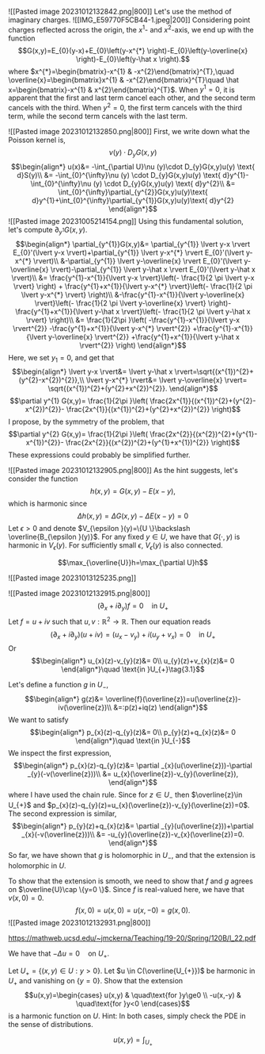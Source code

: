 ![[Pasted image 20231012132842.png|800]]
Let's use the method of imaginary charges. 
![[IMG_E59770F5CB44-1.jpeg|200]]
Considering point charges reflected across the origin, the $x^{1}$- and $x^{2}$-axis, we end up with the function
$$G(x,y)=E_{0}(y-x)+E_{0}\left(y-x^{*} \right)-E_{0}\left(y-\overline{x} \right)-E_{0}\left(y-\hat x \right).$$
where $x^{*}=\begin{bmatrix}-x^{1} & -x^{2}\end{bmatrix}^{T},\quad \overline{x}=\begin{bmatrix}x^{1} & -x^{2}\end{bmatrix}^{T}\quad \hat  x=\begin{bmatrix}-x^{1} & x^{2}\end{bmatrix}^{T}$.
When $y^{1}=0$, it is apparent that the first and last term cancel each other, and the second term cancels with the third.
When $y^{2}=0$, the first term cancels with the third term, while the second term cancels with the last term.

![[Pasted image 20231012132850.png|800]]
First, we write down what the Poisson kernel is,
$$\nu (y) \cdot D_{y}G(x,y)$$
$$\begin{align*}
u(x)&= -\int_{\partial U}\nu (y)\cdot D_{y}G(x,y)u(y) \text{ d}S(y)\\
&= -\int_{0}^{\infty}\nu (y) \cdot D_{y}G(x,y)u(y) \text{ d}y^{1}-\int_{0}^{\infty}\nu (y) \cdot D_{y}G(x,y)u(y) \text{ d}y^{2}\\
&= \int_{0}^{\infty}\partial_{y^{2}}G(x,y)u(y)\text{ d}y^{1}+\int_{0}^{\infty}\partial_{y^{1}}G(x,y)u(y)\text{ d}y^{2}
\end{align*}$$
![[Pasted image 20231005214154.png]]
Using this fundamental solution, let's compute $\partial _{y^{1}}G(x,y)$.
$$\begin{align*}
\partial_{y^{1}}G(x,y)&= \partial_{y^{1}} \lvert y-x \rvert E_{0}'(\lvert y-x \rvert)+\partial_{y^{1}} \lvert y-x^{*} \rvert E_{0}'(\lvert y-x^{*} \rvert)\\
&-\partial_{y^{1}} \lvert y-\overline{x} \rvert E_{0}'(\lvert y-\overline{x} \rvert)-\partial_{y^{1}} \lvert y-\hat x \rvert E_{0}'(\lvert y-\hat x \rvert)\\
&= \frac{y^{1}-x^{1}}{\lvert y-x \rvert}\left(- \frac{1}{2 \pi \lvert y-x \rvert} \right) + \frac{y^{1}+x^{1}}{\lvert y-x^{*} \rvert}\left(- \frac{1}{2 \pi \lvert y-x^{*} \rvert} \right)\\
&-\frac{y^{1}-x^{1}}{\lvert y-\overline{x} \rvert}\left(- \frac{1}{2 \pi \lvert y-\overline{x} \rvert} \right)-\frac{y^{1}+x^{1}}{\lvert y-\hat x \rvert}\left(- \frac{1}{2 \pi \lvert y-\hat x \rvert} \right)\\
&= \frac{1}{2\pi }\left( -\frac{y^{1}-x^{1}}{\lvert y-x \rvert^{2}} -\frac{y^{1}+x^{1}}{\lvert y-x^{*} \rvert^{2}} +\frac{y^{1}-x^{1}}{\lvert y-\overline{x} \rvert^{2}} +\frac{y^{1}+x^{1}}{\lvert y-\hat x \rvert^{2}}  \right)
\end{align*}$$
Here, we set $y_{1}=0$, and get that 
$$\begin{align*}
\lvert y-x \rvert&= \lvert y-\hat x \rvert=\sqrt{(x^{1})^{2}+(y^{2}-x^{2})^{2}},\\
	\lvert y-x^{*} \rvert&= \lvert y-\overline{x} \rvert= \sqrt{(x^{1})^{2}+(y^{2}+x^{2})^{2}}.
\end{align*}$$
$$\partial y^{1} G(x,y)= \frac{1}{2\pi }\left( \frac{2x^{1}}{(x^{1})^{2}+(y^{2}-x^{2})^{2}}- \frac{2x^{1}}{(x^{1})^{2}+(y^{2}+x^{2})^{2}} \right)$$
I propose, by the symmetry of the problem, that 
$$\partial y^{2} G(x,y)= \frac{1}{2\pi }\left( \frac{2x^{2}}{(x^{2})^{2}+(y^{1}-x^{1})^{2}}- \frac{2x^{2}}{(x^{2})^{2}+(y^{1}+x^{1})^{2}} \right)$$
These expressions could probably be simplified further.

![[Pasted image 20231012132905.png|800]]
As the hint suggests, let's consider the function
$$h(x,y)=G(x,y)-E(x-y),$$
which is harmonic since
$$\Delta h(x,y)=\Delta G(x,y)-\Delta E(x-y)=0$$
Let $\epsilon >0$ and denote $V_{\epsilon }(y)=\{U \}\backslash \overline{B_{\epsilon }(y)}$. For any fixed $y \in U$, we have that $G(\cdot ,y)$ is harmonic in $V_{\epsilon }(y)$. 
For sufficiently small $\epsilon$, $V_{\epsilon }(y)$ is also connected.

$$\max_{\overline{U}}h=\max_{\partial U}h$$


![[Pasted image 20231013125235.png]]


![[Pasted image 20231012132915.png|800]]
$$(\partial_{x}+i \partial _{y})f=0 \quad \text{in }U_{+}$$
Let $f=u+iv$ such that $u,v:\mathbb{R}^{2}\to \mathbb{R}$. Then our equation reads
$$(\partial _{x}+i \partial _{y})(u+iv)=(u_{x}-v_{y})+i(u_{y}+v_{x})=0\quad \text{in }U_{+}$$
Or
$$\begin{align*}
u_{x}(z)-v_{y}(z)&= 0\\
u_{y}(z)+v_{x}(z)&= 0
\end{align*}\quad \text{in }U_{+}\tag{3.1}$$

Let's define a function $g$ in $U_{-}$,
$$\begin{align*}
g(z)&= \overline{f}(\overline{z})=u(\overline{z})-iv(\overline{z})\\
&=:p(z)+iq(z)
\end{align*}$$
We want to satisfy
$$\begin{align*}
p_{x}(z)-q_{y}(z)&= 0\\
p_{y}(z)+q_{x}(z)&= 0
\end{align*}\quad \text{in }U_{-}$$
We inspect the first expression,
$$\begin{align*}
p_{x}(z)-q_{y}(z)&= \partial _{x}(u(\overline{z}))-\partial _{y}(-v(\overline{z}))\\
&= u_{x}(\overline{z})-v_{y}(\overline{z}),
\end{align*}$$
where I have used the chain rule. Since for $z \in U_{-}$ then $\overline{z}\in U_{+}$ and $p_{x}(z)-q_{y}(z)=u_{x}(\overline{z})-v_{y}(\overline{z})=0$. 
The second expression is similar,
$$\begin{align*}
p_{y}(z)+q_{x}(z)&= \partial _{y}(u(\overline{z}))+\partial _{x}(-v(\overline{z}))\\
	&= -u_{y}(\overline{z})-v_{x}(\overline{z})=0.
\end{align*}$$
So far, we have shown that $g$ is holomorphic in $U_{-}$, and that the extension is holomorphic in $U$.

To show that the extension is smooth, we need to show that $f$ and $g$ agrees on $\overline{U}\cap \{y=0 \}$. Since $f$ is real-valued here, we have that $v(x,0)=0$.
$$f(x,0)=u(x,0)=u(x,-0)=g(x,0).$$
![[Pasted image 20231012132931.png|800]]

https://mathweb.ucsd.edu/~jmckerna/Teaching/19-20/Spring/120B/l_22.pdf

We have that $-\Delta u=0 \quad\text{on }U_{+}$.

Let $U_{+}=\{(x,y)\in U:y>0 \}$. Let $u \in C(\overline{U_{+}})$ be harmonic in $U_+$ and vanishing on $\{y=0 \}$. Show that the extension
$$u(x,y)=\begin{cases}
u(x,y) & \quad\text{for }y\ge0 \\
-u(x,-y) & \quad\text{for }y<0
\end{cases}$$
is a harmonic function on $U$.
Hint: In both cases, simply check the PDE in the sense of distributions.

$$u(x,y)=\int_{U_{+}}$$
